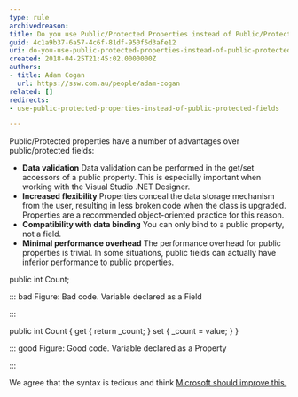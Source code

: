 ```yaml
---
type: rule
archivedreason: 
title: Do you use Public/Protected Properties instead of Public/Protected Fields?
guid: 4c1a9b37-6a57-4c6f-81df-950f5d3afe12
uri: do-you-use-public-protected-properties-instead-of-public-protected-fields
created: 2018-04-25T21:45:02.0000000Z
authors:
- title: Adam Cogan
  url: https://ssw.com.au/people/adam-cogan
related: []
redirects:
- use-public-protected-properties-instead-of-public-protected-fields

---
```


Public/Protected properties have a number of advantages over public/protected fields:

* **Data validation** 
Data validation can be performed in the get/set accessors of a public property. This is especially important when working with the Visual Studio .NET Designer.
* **Increased flexibility** 
Properties conceal the data storage mechanism from the user, resulting in less broken code when the class is upgraded. Properties are a recommended object-oriented practice for this reason.
* **Compatibility with data binding** 
You can only bind to a public property, not a field.
* **Minimal performance overhead** 
The performance overhead for public properties is trivial. In some situations, public fields can actually have inferior performance to public properties.


<!--endintro-->

public int Count;

::: bad
Figure: Bad code. Variable declared as a Field

:::

public int Count
{
 get
 {
 return \_count;
 }
 set
 {
 \_count = value; 
 }
}

::: good
Figure: Good code. Variable declared as a Property

:::

We agree that the syntax is tedious and think [Microsoft should improve this.](https&#58;//www.ssw.com.au/ssw/Standards/BetterSoftwareSuggestions/VisualStudio.aspx#PropertyShortcut)
